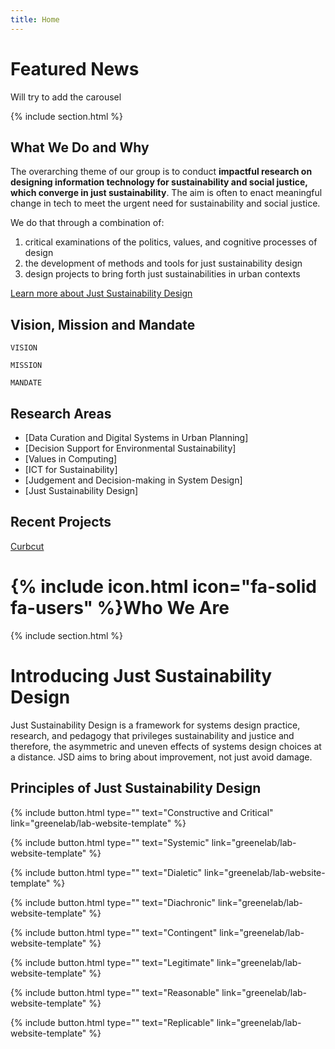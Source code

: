 ```yaml
---
title: Home
---
```


# Featured News

Will try to add the carousel 

{% include section.html %}

## What We Do and Why

The overarching theme of our group is to conduct  **impactful research on designing information technology for sustainability and social justice, which converge in just sustainability**. The aim is often to enact meaningful change in tech to meet the urgent need for sustainability and social justice. 

We do that through a combination of:
1. critical examinations of the politics, values, and cognitive processes of design
2. the development of methods and tools for just sustainability design 
3. design projects to bring forth just sustainabilities in urban contexts

[Learn more about Just Sustainability Design](https://scd-github.github.io/jsd-lab-website-template/introduction%20to%20JSD/)


## Vision, Mission and Mandate

```
VISION
```

```
MISSION
```

```
MANDATE
```


## Research Areas

- [Data Curation and Digital Systems in Urban Planning]
- [Decision Support for Environmental Sustainability]
- [Values in Computing]
- [ICT for Sustainability]
- [Judgement and Decision-making in System Design]
- [Just Sustainability Design]


## Recent Projects
[Curbcut](https://toronto.curbcut.ca/)

# {% include icon.html icon="fa-solid fa-users" %}Who We Are


{% include section.html %}

# Introducing Just Sustainability Design

Just Sustainability Design is a framework for systems design practice, research, and pedagogy that privileges sustainability and justice and therefore, the asymmetric and uneven effects of systems design choices at a distance. JSD aims to bring about improvement, not just avoid damage. 

## Principles of Just Sustainability Design

{%
  include button.html
  type=""
  text="Constructive and Critical"
  link="greenelab/lab-website-template"
%}

{%
  include button.html
  type=""
  text="Systemic"
  link="greenelab/lab-website-template"
%}

{%
  include button.html
  type=""
  text="Dialetic"
  link="greenelab/lab-website-template"
%}

{%
  include button.html
  type=""
  text="Diachronic"
  link="greenelab/lab-website-template"
%}

{%
  include button.html
  type=""
  text="Contingent"
  link="greenelab/lab-website-template"
%}

{%
  include button.html
  type=""
  text="Legitimate"
  link="greenelab/lab-website-template"
%}

{%
  include button.html
  type=""
  text="Reasonable"
  link="greenelab/lab-website-template"
%}

{%
  include button.html
  type=""
  text="Replicable"
  link="greenelab/lab-website-template"
%}
